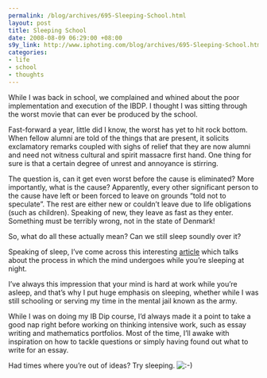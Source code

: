 ```yaml
--- 
permalink: /blog/archives/695-Sleeping-School.html
layout: post
title: Sleeping School
date: 2008-08-09 06:29:00 +08:00
s9y_link: http://www.iphoting.com/blog/archives/695-Sleeping-School.html
categories: 
- life
- school
- thoughts
---
```

<p class="whiteline"><p>While I was back in school, we complained and whined about the poor implementation and execution of the IBDP. I thought I was sitting through the worst movie that can ever be produced by the school.</p>
</p><p class="whiteline"><p>Fast-forward a year, little did I know, the worst has yet to hit rock bottom. When fellow alumni are told of the things that are present, it solicits exclamatory remarks coupled with sighs of relief that they are now alumni and need not witness cultural and spirit massacre first hand. One thing for sure is that a certain degree of unrest and annoyance is stirring.</p>
</p><p class="whiteline"><p>The question is, can it get even worst before the cause is eliminated? More importantly, what is the cause? Apparently, every other significant person to the cause have left or been forced to leave on grounds &#8220;told not to speculate&#8221;. The rest are either new or couldn&#8217;t leave due to life obligations (such as children). Speaking of new, they leave as fast as they enter. Something must be terribly wrong, not in the state of Denmark!</p>
</p><p class="whiteline"><p>So, what do all these actually mean? Can we still sleep soundly over it?</p>
</p><p class="whiteline"><p>Speaking of sleep, I&#8217;ve come across this interesting <a onclick="_gaq.push(['_trackPageview', '/extlink/www.sciam.com/article.cfm?id=how-snoozing-makes-you-smarter&amp;amp;print=true']);"  href="http://www.sciam.com/article.cfm?id=how-snoozing-makes-you-smarter&amp;print=true">article</a> which talks about the process in which the mind undergoes while you&#8217;re sleeping at night.</p>
</p><p class="whiteline"><p>I&#8217;ve always this impression that your mind is hard at work while you&#8217;re asleep, and that&#8217;s why I put huge emphasis on sleeping, whether while I was still schooling or serving my time in the mental jail known as the army.</p>
</p><p class="whiteline"><p>While I was on doing my IB Dip course, I&#8217;d always made it a point to take a good nap right before working on thinking intensive work, such as essay writing and mathematics portfolios. Most of the time, I&#8217;ll awake with inspiration on how to tackle questions or simply having found out what to write for an essay.</p>
</p><p class="break"><p>Had times where you&#8217;re out of ideas? Try sleeping. <img src="http://static-s3.iphoting.com/blog/templates/default/img/emoticons/smile.png" alt=":-)" style="display: inline; vertical-align: bottom;" class="emoticon" /></p></p>
